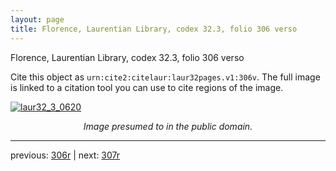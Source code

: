 ```yaml
---
layout: page
title: Florence, Laurentian Library, codex 32.3, folio 306 verso
---
```


Florence, Laurentian Library, codex 32.3, folio 306 verso

Cite this object as `urn:cite2:citelaur:laur32pages.v1:306v`.  The full image is linked to a citation tool you can use to cite regions of the image.

[![laur32_3_0620](http://www.homermultitext.org/iipsrv?IIIF=/project/homer/pyramidal/deepzoom/citelaur/laur32imgs/v1/laur32_3_0620.tif/full/800,/0/default.jpg)](http://www.homermultitext.org/ict2/?urn=urn:cite2:citelaur:laur32imgs.v1:laur32_3_0620) 

<p style="text-align: center; font-style: italic;">Image presumed to in the public domain.</p>

---

previous: [306r](../306r/) | next: [307r](../307r/)